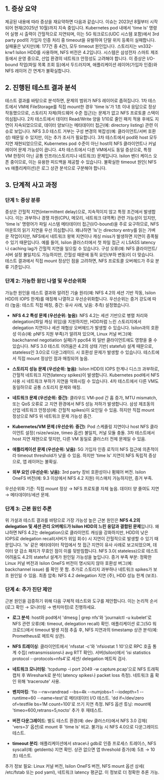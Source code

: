 ## 1. 증상 요약
제공된 내용에 따라 증상을 재요약하면 다음과 같습니다. 이슈는 2023년 8월부터 시작되어 현재(2025년 10월)까지 지속 중입니다. Kubernetes pod 내에서 'time ls' 명령어 실행 시 출력이 간헐적으로 지연되며, 이는 5G 워크로드(UDC 시스템 포함)에서 3rd party pod의 가입자 인증 처리 중 timeout을 유발하여 단말 위치 등록이 실패합니다. 실패율은 낮지만(예: 177건 중 4건), 모두 timeout 원인입니다. 스토리지는 vn332-krw1 Isilon HDD를 사용하며, NFS 버전은 4.2입니다. 시스템은 삼성전자 스마트 제조동에서 운영 중으로, 산업 환경의 네트워크 안정성도 고려해야 합니다. 이 증상은 I/O-bound 작업(파일 목록 조회 등)에서 두드러지며, 애플리케이션 레이어(가입자 인증)와 NFS 레이어 간 연계가 불확실합니다.

## 2. 진행된 테스트 결과 분석
테스트 결과를 바탕으로 분석하면, 문제의 범위가 NFS 레이어로 좁혀집니다. 1차 테스트에서 VM에 FileStorage를 직접 mount한 경우 'time ls'가 1초 이내 응답으로 정상 작동했으므로, 스토리지 자체(하드웨어 수준 접근)는 문제가 없고 NFS 프로토콜 스택이 의심됩니다. 2차 테스트에서 데이터 Read/Write 양을 1/10로 줄인 패치 적용 후에도 지연이 지속되었으므로, 데이터 양보다는 메타데이터 접근(예: directory listing) 관련 이슈로 보입니다. NFS 3.0 테스트 거부는 구성 변경의 복잡성(예: 클라이언트/서버 호환성) 때문일 수 있지만, 이는 추가 조사가 필요합니다. 3차 테스트에서 pod와 host 모두 지연 재현되었으므로, Kubernetes pod 수준이 아닌 host의 NFS 클라이언트나 커널 레이어 문제 가능성이 큽니다. 4차 테스트에서 다른 VM에서도 동일 증상으로, 특정 VM 한정이 아닌 공통 인프라(스토리지나 네트워크) 문제입니다. Isilon 벤더 케이스 오픈 중이므로, 이는 유용한 피드백을 제공할 수 있습니다. 불확실한 timeout 원인( NFS vs 애플리케이션)은 로그 상관 분석으로 구분해야 합니다.

## 3. 단계적 사고 과정

### 단계 1: 증상 분류
증상은 간헐적 지연(intermittent delay)으로, 지속적이지 않고 특정 조건에서 발생합니다. 이는 과부하나 경쟁 자원(CPU, 메모리, 네트워크 대역폭) 관련 가능성이 있지만, 'time ls' 명령어가 파일 시스템 메타데이터 접근(I/O-bound)을 주로 요구하므로, NFS 마운트의 읽기 지연을 우선 의심합니다. 왜냐하면 'ls'는 directory entry를 읽는 가벼운 작업이지만, NFS에서 네트워크 왕복 지연이나 캐싱 miss가 발생하면 지연이 증폭될 수 있기 때문입니다. 예를 들어, Isilon 클러스터에서 첫 파일 접근 시 LSASS latency나 caching lag가 간헐적 지연을 일으킬 수 있습니다. 구성 오류(예: NFS 클라이언트/서버 설정 불일치)도 가능하지만, 간헐성 때문에 동적 요인(부하 변동)이 더 맞습니다. 테스트 결과에서 직접 mount 정상인 점을 고려하면, NFS 프로토콜 오버헤드가 주요 분류 기준입니다.

### 단계 2: 가능한 원인 나열 및 우선순위화
가능한 원인을 테스트 결과와 알려진 기술 원리(예: NFS 4.2의 세션 기반 작동, Isilon HDD의 IOPS 한계)를 매칭해 나열하고 우선순위화합니다. 우선순위는 증거 강도에 따라 (높음: 테스트 직접 매칭, 중간: 유사 사례, 낮음: 추측) 설정했습니다.

- **NFS 4.2 특성 문제 (우선순위: 높음)**: NFS 4.2는 세션 기반으로 병렬 처리와 delegation(파일 캐싱 위임)을 지원하지만, HDD처럼 느린 스토리지에서 delegation 지연이나 세션 재협상 오버헤드가 발생할 수 있습니다. Isilon과의 호환성 이슈(예: pNFS 지원 부족)가 알려져 있으며, Linux 커널 버그(예: backchannel negotiation 실패)가 ppc64 외 일반 클라이언트에도 영향을 줄 수 있습니다. NFS 3.0 테스트 어려움은 4.2의 상태 기반( stateful) 설계 때문으로, stateless인 3.0으로 다운그레이드 시 호환성 문제가 발생할 수 있습니다. 테스트에서 직접 mount 정상인 점과 매칭되어 높음.
  
- **스토리지 성능 문제 (우선순위: 높음)**: Isilon HDD의 IOPS 한계나 디스크 과부하로, 간헐적 네트워크 지연(latency spikes)이 발생합니다. Kubernetes pod에서 NFS 사용 시 네트워크 부하가 지연을 악화시킬 수 있습니다. 4차 테스트에서 다른 VM도 동일하므로 공통 스토리지 문제와 매칭.

- **네트워크 문제 (우선순위: 중간)**: 클라우드 VM-pod 간 홉 증가, MTU mismatch, 또는 QoS 오류로 고 지연 환경에서 NFS 성능 저하가 발생합니다. 삼성 제조동의 산업 네트워크 안정성(예: 간헐적 spikes)이 요인일 수 있음. 하지만 직접 mount 정상으로 NFS 위 네트워크 문제 가능성 중간.

- **Kubernetes/VM 문제 (우선순위: 중간)**: Pod 스케줄링 지연이나 host NFS 클라이언트 설정( rsize/wsize, timeo 옵션) 불일치, 커널 모듈 충돌. 3차 테스트에서 host 지연 재현으로 맞지만, 다른 VM 동일로 클러스터 전체 문제일 수 있음.

- **애플리케이션 문제 (우선순위: 낮음)**: 5G 가입자 인증 로직이 NFS 접근에 의존적이라 timeout threshold가 낮을 수 있음. 하지만 'time ls' 지연이 NFS 독립적 증상으로, 앱 레이어는 불확실.

- **외부 요인 (우선순위: 낮음)**: 3rd party 장비 호환성이나 펌웨어 버전. Isilon OneFS 버전(예: 9.3 이상에서 NFS 4.2 지원) 미스매치 가능하지만, 증거 부족.

우선순위화 기준: 직접 mount 정상 → NFS 프로토콜 자체 높음. 데이터 양 줄여도 지연 → 메타데이터/세션 문제.

### 단계 3: 근본 원인 추론
위 가설과 테스트 결과를 바탕으로 가장 가능성 높은 근본 원인은 **NFS 4.2의 delegation 및 세션 관리 오버헤드가 Isilon HDD의 느린 응답과 결합된 문제**입니다. 왜냐하면 NFS 4.2는 delegation으로 클라이언트 캐싱을 강화하지만, HDD의 낮은 IOPS로 delegation recall(서버가 위임 회수) 시 지연이 간헐적으로 발생할 수 있기 때문입니다. 'ls' 같은 메타데이터 작업에서 첫 접근 지연이 유사 사례로 보고되었으며, 데이터 양 감소 패치가 무효인 점이 이를 뒷받침합니다. NFS 3.0( stateless)으로 테스트 어려움도 4.2의 stateful 설계가 원인일 가능성을 높입니다. 증거 부족 부분: 정확한 Linux 커널 버전과 Isilon OneFS 버전이 명시되지 않아 호환성 버그(예: backchannel issue) 를 확인 못 함. 추가로 스토리지 과부하나 네트워크 spikes가 보조 원인일 수 있음. 최종 압축: NFS 4.2 delegation 지연 (주), HDD 성능 한계 (보조).

### 단계 4: 추가 진단 제안
근본 원인을 검증하기 위해 다음 구체적 테스트와 도구를 제안합니다. 이는 논리적 순서(로그 확인 → 모니터링 → 벤치마킹)로 진행하세요.

- **로그 분석**: host와 pod에서 'dmesg | grep nfs'와 'journalctl -u kubelet'로 NFS 관련 오류(예: timeout, delegation recall) 확인. 애플리케이션 로그(5G 워크로드)에서 timeout 발생 지점 추출 후, NFS 지연과의 timestamp 상관 분석(예: Prometheus로 메트릭 상관).

- **NFS 트레이싱**: 클라이언트에서 'nfsstat -c'와 'nfsiostat 1 10'으로 RPC 호출 통계 수집( retransmissions나 avg RTT 확인). 서버(Isilon)에서 'isi statistics protocol --protocols=nfs4'로 세션/ delegation 메트릭 검사.

- **네트워크 모니터링**: 'tcpdump -i <interface> port 2049 -w capture.pcap'으로 NFS 트래픽 캡처 후 Wireshark로 분석( latency spikes나 packet loss 측정). 네트워크 홉 확인 위해 'traceroute' 사용.

- **벤치마킹**: 'fio --rw=randread --bs=4k --numjobs=1 --iodepth=1 --runtime=60 --name=test'로 메타데이터 I/O 테스트. 'dd if=/dev/zero of=testfile bs=1M count=100'로 쓰기 지연 측정. NFS 옵션 튜닝: mount에 'timeo=600,retrans=5,nocto' 추가 후 재테스트.

- **버전 다운그레이드**: 별도 테스트 환경(예: dev 클러스터)에서 NFS 3.0 강제( 'vers=3' 옵션)로 mount 후 'time ls' 비교. 불가능 시 NFS 4.0으로 다운그레이드 테스트.

- **timeout 분리**: 애플리케이션에서 strace나 gdb로 인증 프로세스 트레이스, NFS syscall(예: getdents) 지연 확인. 상관 없으면 앱 threshold 증가(예: 5초 → 10초) 테스트.

추가 정보 필요: Linux 커널 버전, Isilon OneFS 버전, NFS mount 옵션 상세( /etc/fstab 또는 pod yaml), 네트워크 latency 평균값. 이 정보로 더 정확한 추론 가능. 

